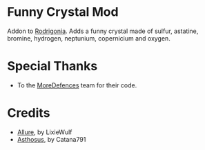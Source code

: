 # Funny Crystal Mod
Addon to [Rodrigonia](https://github.com/rodrigoasfr24022003/rodrigonia-mod). Adds a funny crystal made of sulfur, astatine, bromine, hydrogen, neptunium, copernicium and oxygen.
# Special Thanks
- To the [MoreDefences](https://github.com/coaldeficit/MoreDefences) team for their code.
# Credits
- [Allure](https://github.com/LixieWulf/Allure), by LixieWulf
- [Asthosus](https://github.com/Catana791/Asthosus), by Catana791
